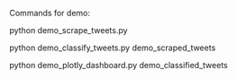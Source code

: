 Commands for demo:

python demo_scrape_tweets.py <query> <start date> <end date>

python demo_classify_tweets.py demo_scraped_tweets

python demo_plotly_dashboard.py demo_classified_tweets